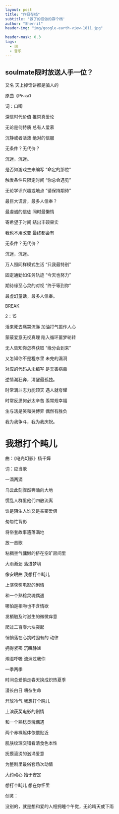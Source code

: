 ```yaml
---
layout: post
title: "作品存档"
subtitle: '做了的没做的存个档'
author: "Sherril"
header-img: "img/google-earth-view-1811.jpg"

header-mask: 0.3
tags:
  - 词
  - 音乐
---
```


## soulmate限时放送人手一位？又名 天上掉馅饼都是骗人的
原曲《Річка》

词：口唧深信时代价值 推崇真爱论
无论是何特质 总有人爱慕
沉静或者活泼 绝对的信服
无条件？无代价？
沉迷，沉迷。

是否如游戏生来编写 “命定的那位”
触发条件只限定时间 “你总会遇见”
无论学识兴趣或地点 “请保持期待”
最巨大谎言，最多人信奉？最虔诚的信徒 同时最懒惰
寄希望于时间 结出丰硕果实
我也不用改变 最终都会有
无条件？无代价？
沉迷，沉迷。万人照同样模式生活 “只我最特别”
固定通勤如任务轨迹 “今天也努力”
期待缘至心灵的对视 “终于等到你”
最虚幻童话，最多人信奉。BREAK
2：15
活来死去痛哭流涕 加油打气振作人心
蒙蔽爱意无视真理 陷入循环噩梦轮转
无人告知你怎样获取 “缘分会到来”
又怎知你不是程序里 未完的漏洞
对应的代码从未编写 是无害病毒
逆情潮狂奔，清醒最孤独。时常满斗志力能顶天 遇人就夸耀
时常反思何必太辛苦 羡常规幸福
生与活是笑和哭博弈 偶然有胜负
我为我争斗，我为我庆祝。



# 我想打个盹儿

曲：《电光幻影》杨千嬅

词：应当歌



一滴两滴

乌云此刻骤然奔涌向大地

慌乱人群里他们四散流离

谁是陌生人谁又是亲密爱侣

匆匆忙背影

将俗套故事遗落满地



放一首歌

粘稠空气慵懒的挤在空旷房间里

大雨淅沥 落进梦境

像安眠曲 我想打个盹儿



上演获奖电影的剧情

和一个熟稔灵魂偶遇

哪怕是相吻也不含情欲

发梢触及时滋生的微微痒意

爬过二百零六块突起

悄悄落在心跳时固有的 动律

拥得紧密  沉眠静谧

潮湿呼吸 流淌过我你



一季两季

时间总爱偷走春天换成炽热夏季

漫长白日 嘈杂生命

开放冷气 我想打个盹儿



上演获奖电影的剧情

和一个熟稔灵魂偶遇

两个赤裸躯体依偎贴近

肌肤纹理交错看清食色本性

抚摸滚烫的汹涌爱意

为整剧里最俗套场次动情

大约动心 始于安定

想打个盹儿 想在你怀里



创灵：

没别的，就是想和爱的人相拥睡个午觉，无论晴天或下雨